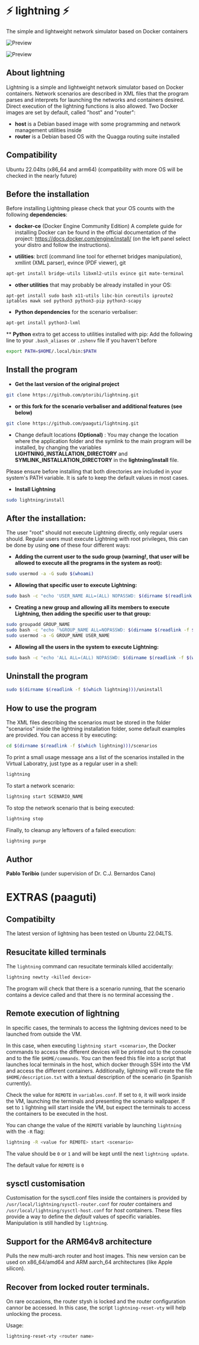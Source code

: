 # :zap: lightning :zap:
The simple and lightweight network simulator based on Docker containers

![Preview](https://raw.githubusercontent.com/paaguti/lightning/master/screenshots/screenshot1.png)

![Preview](https://raw.githubusercontent.com/paaguti/lightning/master/screenshots/screenshot2.png)

## About lightning
Lightning is a simple and lightweight network simulator based on Docker containers.
Network scenarios are described in XML files that the program parses and interprets
for launching the networks and containers desired. Direct execution of the lightning functions is also
allowed.
Two Docker images are set by default, called "host" and "router":
*  **host** is a Debian based image with some programming and network management utilities inside
*  **router** is a Debian based OS with the Quagga routing suite installed

## Compatibility
Ubuntu 22.04lts (x86_64 and arm64) (compatibility with more OS will be checked in the nearly future)

## Before the installation
Before installing Lightning please check that your OS counts with the following **dependencies**:

* **docker-ce** (Docker Engine Community Edition)
A complete guide for installing Docker can be found in the official documentation of the project: https://docs.docker.com/engine/install/ (on the left panel select your distro and follow the instructions).

* **utilities**: brctl (command line tool for ethernet bridges manipulation), xmllint (XML parser), evince (PDF viewer), git
```bash
apt-get install bridge-utils libxml2-utils evince git mate-terminal
```
* **other utilities** that may probably be already installed in your OS:
```
apt-get install sudo bash x11-utils libc-bin coreutils iproute2 iptables mawk sed python3 python3-pip python3-scapy
```
* **Python dependencies** for the scenario verbaliser:
``` bash
apt-get install python3-lxml
```
** **Python** extra to get access to utilities installed with pip:
Add the following line to your `.bash_aliases` or `.zshenv` file if you haven't before

```bash
export PATH=$HOME/.local/bin:$PATH
```

## Install the program
* **Get the last version of the original project**
```bash
git clone https://github.com/ptoribi/lightning.git
```
* **or this fork for the scenario verbaliser and additional features (see below)**
```bash
git clone https://github.com/paaguti/lightning.git
```

* Change default locations **(Optional)** : You may change the location where the application folder and the symlink to the main program will be installed, by changing  the variables **LIGHTNING_INSTALLATION_DIRECTORY** and **SYMLINK_INSTALLATION_DIRECTORY** in the **lightning/install** file.

Please ensure before installing that both directories are included in your system's PATH variable. It is safe to keep the default values in most cases.

* **Install Lightning**
```bash
sudo lightning/install
```

## After the installation:
The user "root" should not execute Lightning directly, only regular users should. Regular users must execute Lightning with root privileges, this can be done by using **one** of these four different ways:

* **Adding the current user to the sudo group (warning!, that user will be allowed to execute all the programs in the system as root):**
```bash
sudo usermod -a -G sudo $(whoami)
```
* **Allowing that specific user to execute Lightning:**
```bash
sudo bash -c "echo 'USER_NAME ALL=(ALL) NOPASSWD: $(dirname $(readlink -f $(which lightning)))"/lightning"' >> /etc/sudoers"
```
* **Creating a new group and allowing all its members to execute Lightning, then adding the specific user to that group:**
```bash
sudo groupadd GROUP_NAME
sudo bash -c "echo '%GROUP_NAME ALL=NOPASSWD: $(dirname $(readlink -f $(which lightning)))"/lightning"' >> /etc/sudoers"
sudo usermod -a -G GROUP_NAME USER_NAME
```
* **Allowing all the users in the system to execute Lightning:**
```bash
sudo bash -c "echo 'ALL ALL=(ALL) NOPASSWD: $(dirname $(readlink -f $(which lightning)))"/lightning"' >> /etc/sudoers"
```

## Uninstall the program
```bash
sudo $(dirname $(readlink -f $(which lightning)))/uninstall
```

## How to use the program
The XML files describing the scenarios must be stored in the folder "scenarios" inside
the lightning installation folder, some default examples are provided. You can access it by executing:
```bash
cd $(dirname $(readlink -f $(which lightning)))/scenarios
```
To print a small usage message ans a list of the scenarios installed in the Virtual Laboratry, just type as a regular user in a shell:
```bash
lightning
```

To start a network scenario:
```bash
lightning start SCENARIO_NAME
```

To stop the network scenario that is being executed:
```bash
lightning stop
```

Finally, to cleanup any leftovers of a failed execution:
```bash
lightning purge
```
## Author
**Pablo Toribio** (under supervision of Dr. C.J. Bernardos Cano)

# EXTRAS (paaguti)

## Compatibilty

The latest version of lightning has been tested on Ubuntu 22.04LTS.

## Resucitate killed terminals

The `lightning` command can resucitate terminals killed accidentally:

```bash
lightning newtty <killed device>
```

The program will check that there is a scenario running, that the scenario
contains a device called <killed device> and that there is no terminal
accessing the <killed device>.

## Remote execution of lightning

In specific cases, the terminals to access the lightning devices need to be launched from outside the VM.

In this case, when executing `lightning start <scenario>`, the Docker commands to access the different devices
will be printed out to the console and to the file `$HOME/commands`.
You can then feed this file into a script that launches local terminals in the host, which docker through SSH
into the VM and access the different containers.
Additionally, lightning will create the file `$HOME/description.txt` with a textual description of the scenario
(in Spanish currently).

Check the value for `REMOTE` in `variables.conf`. If set to `0`, it will work inside the VM, launching the terminals and presenting the scenario wallpaper. If set to `1` lightning will start inside the VM, but expect the terminals
to access the containers to be executed in the host.

You can change the value of the `REMOTE` variable by launching `lightning` with the `-R` flag:

``` bash
lightning -R <value for REMOTE> start <scenario>
```

The value should be `0` or `1`  and will be kept until the next `lightning update`.

The default value for `REMOTE` is `0`

## sysctl customisation

Customisation for the sysctl.conf files inside the containers is provided by `/usr/local/lightning/sysctl-router.conf` for *router* containers and `/usr/local/lightning/sysctl-host.conf` for *host* containers. These files provide a way to define the *default*  values of specific variables. Manipulation is still handled by `lightning`.

## Support for the ARM64v8 architecture

Pulls the new multi-arch router and host images. This new version can be used on x86_64/amd64 and ARM aarch_64 architectures (like Apple silicon).

## Recover from locked router terminals.

On rare occasions, the router stysh is locked and the router configuration cannor be accessed. In this case, the script `lightning-reset-vty` will help unlocking the process.

Usage:
```bash
lightning-reset-vty <router name>
```
